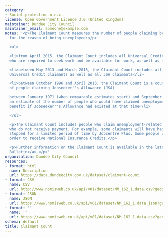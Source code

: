 ```yaml
---
category:
- Social protection n.e.c.
license: Open Government Licence 3.0 (United Kingdom)
maintainer: Dundee City Council
maintainer_email: someone@example.com
notes: '<p>The Claimant Count measures the number of people claiming benefit principally
  for the reason of being unemployed:</p>

  <ul>

  <li>from April 2015, the Claimant Count includes all Universal Credit claimants
  who are required to seek work and be available for work, as well as all JSA claimants</li>

  <li>between May 2013 and March 2015, the Claimant Count includes all out of work
  Universal Credit claimants as well as all JSA claimants</li>

  <li>between October 1996 and April 2013, the Claimant Count is a count of the number
  of people claiming Jobseeker''s Allowance (JSA)

  between January 1971 (when comparable estimates start) and September 1996, it is
  an estimate of the number of people who would have claimed unemployment-related
  benefit if Jobseeker''s Allowance had existed at that time</li>

  </ul>

  <p>The Claimant Count includes people who claim unemployment-related benefits but
  who do not receive payment. For example, some claimants will have had their benefits
  stopped for a limited period of time by Jobcentre Plus. Some people claim JSA in
  order to receive National Insurance Credits.</p>

  <p>Further information on the Claimant Count is available in the latest <a href="https://www.ons.gov.uk/employmentandlabourmarket/peopleinwork/employmentandemployeetypes/bulletins/uklabourmarket/latest">Statistical
  Bulletin</a>.</p>'
organization: Dundee City Council
resources:
- format: html
  name: Description
  url: https://data.dundeecity.gov.uk/dataset/claimant-count
- format: CSV
  name: CSV
  url: http://www.nomisweb.co.uk/api/v01/dataset/NM_162_1.data.csv?geography=1883242642...1883242664,1879048547,968885401...968885588&date=latest&gender=0&age=0&measure=1...4&measures=20100&select=date_name,geography_name,geography_code,gender_name,age_name,measure_name,measures_name,obs_value,obs_status_name
- format: JSON
  name: JSON
  url: https://www.nomisweb.co.uk/api/v01/dataset/NM_162_1.data.json?geography=1879048547&date=latestMINUS6,latestMINUS3,latest&gender=0...2&age=0&measure=1,4&measures=20100
- format: ''
  name: ''
  url: https://www.nomisweb.co.uk/api/v01/dataset/NM_162_1.data.csv?geography=1879048547&date=latestMINUS6,latestMINUS3,latest&gender=0...2&age=0&measure=1,4&measures=20100
schema: default
title: Claimant Count
---
```

